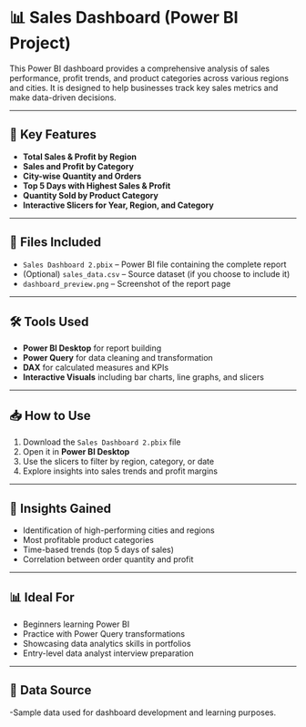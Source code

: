 # 📊 Sales Dashboard (Power BI Project)

This Power BI dashboard provides a comprehensive analysis of sales performance, profit trends, and product categories across various regions and cities. It is designed to help businesses track key sales metrics and make data-driven decisions.

---

## 🧩 Key Features

- **Total Sales & Profit by Region**
- **Sales and Profit by Category**
- **City-wise Quantity and Orders**
- **Top 5 Days with Highest Sales & Profit**
- **Quantity Sold by Product Category**
- **Interactive Slicers for Year, Region, and Category**

---

## 📁 Files Included

- `Sales Dashboard 2.pbix` – Power BI file containing the complete report
- (Optional) `sales_data.csv` – Source dataset (if you choose to include it)
- `dashboard_preview.png` – Screenshot of the report page

---

## 🛠️ Tools Used

- **Power BI Desktop** for report building
- **Power Query** for data cleaning and transformation
- **DAX** for calculated measures and KPIs
- **Interactive Visuals** including bar charts, line graphs, and slicers

---

## 📥 How to Use

1. Download the `Sales Dashboard 2.pbix` file
2. Open it in **Power BI Desktop**
3. Use the slicers to filter by region, category, or date
4. Explore insights into sales trends and profit margins

---

## 📌 Insights Gained

- Identification of high-performing cities and regions
- Most profitable product categories
- Time-based trends (top 5 days of sales)
- Correlation between order quantity and profit

---

## 📊 Ideal For

- Beginners learning Power BI
- Practice with Power Query transformations
- Showcasing data analytics skills in portfolios
- Entry-level data analyst interview preparation

---

## 🔗 Data Source

-Sample data used for dashboard development and learning purposes.
